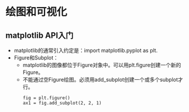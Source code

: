 # 绘图和可视化

## matplotlib API入门

  - matplotlib的通常引入约定是：import matplotlib.pyplot as plt.
  - Figure和Subplot：
    - matplotlib的图像都位于Figure对象中。可以用plt.figure创建一个新的Figure。
    - 不能通过空Figure绘图。必须用add_subplot创建一个或多个subplot才行。
      ```
      fig = plt.figure()
      ax1 = fig.add_subplot(2, 2, 1)
      ```
      
